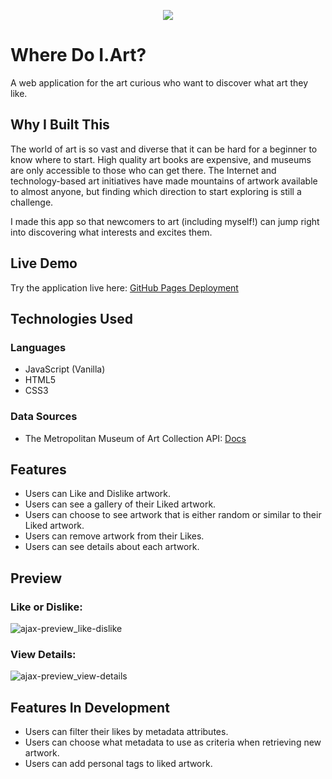 <p align="center">
  <img src="https://user-images.githubusercontent.com/21215658/186851801-ce1bf5f6-fa46-404b-926c-13e95e8b734b.PNG" />
</p>

# Where Do I.Art?

A web application for the art curious who want to discover what art they like.

## Why I Built This

The world of art is so vast and diverse that it can be hard for a beginner to know where to start. High quality art books are expensive, and museums are only accessible to those who can get there. The Internet and technology-based art initiatives have made mountains of artwork available to almost anyone, but finding which direction to start exploring is still a challenge.

I made this app so that newcomers to art (including myself!) can jump right into discovering what interests and excites them.

## Live Demo

Try the application live here: [GitHub Pages Deployment](https://dennisliu9.github.io/where-do-i-art/)

## Technologies Used

### Languages

* JavaScript (Vanilla)
* HTML5
* CSS3

### Data Sources

* The Metropolitan Museum of Art Collection API: [Docs](https://metmuseum.github.io/)

## Features

* Users can Like and Dislike artwork.
* Users can see a gallery of their Liked artwork.
* Users can choose to see artwork that is either random or similar to their Liked artwork.
* Users can remove artwork from their Likes.
* Users can see details about each artwork.

## Preview

### Like or Dislike:
![ajax-preview_like-dislike](https://user-images.githubusercontent.com/21215658/184455186-3209c651-57c7-4078-9ecb-b551397aaa27.gif)

### View Details:
![ajax-preview_view-details](https://user-images.githubusercontent.com/21215658/184455200-18705554-4529-4183-800b-d61bdd2a87a0.gif)

## Features In Development

* Users can filter their likes by metadata attributes.
* Users can choose what metadata to use as criteria when retrieving new artwork.
* Users can add personal tags to liked artwork.
